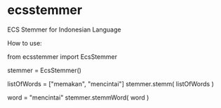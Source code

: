 # ecsstemmer
ECS Stemmer for Indonesian Language

How to use:

from ecsstemmer import EcsStemmer

stemmer = EcsStemmer()

listOfWords = ["memakan", "mencintai"]
stemmer.stemm( listOfWords )

word = "mencintai"
stemmer.stemmWord( word )
